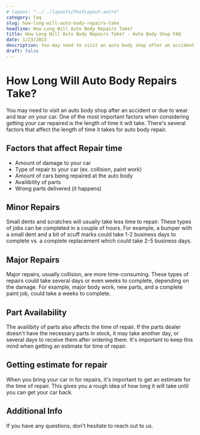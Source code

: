 ```yaml
---
# layout: "../../layouts/PostLayout.astro"
category: faq
slug: how-long-will-auto-body-repairs-take
headline: How Long Will Auto Body Repairs Take?
title: How Long Will Auto Body Repairs Take? - Auto Body Shop FAQ
date: 1/23/2023
description: You may need to visit an auto body shop after an accident or due to wear and tear on your car. One of the most important factors when considering getting your car repaired is the length of time it will take. There's several factors that affect the length of time it takes for auto body repair.
draft: false
---
```


# How Long Will Auto Body Repairs Take?

You may need to visit an auto body shop after an accident or due to wear and tear on your car. One of the most important factors when considering getting your car repaired is the length of time it will take. There's several factors that affect the length of time it takes for auto body repair.

## Factors that affect Repair time

- Amount of damage to your car
- Type of repair to your car (ex. collision, paint work)
- Amount of cars being repaired at the auto body
- Availibility of parts
- Wrong parts delivered (it happens)

## Minor Repairs

Small dents and scratches will usually take less time to repair. These types of jobs can be completed in a couple of hours. For example, a bumper with a small dent and a bit of scuff marks could take 1-2 business days to complete vs. a complete replacement which could take 2-5 business days.

## Major Repairs

Major repairs, usually collision, are more time-consuming. These types of repairs could take several days or even weeks to complete, depending on the damage. For example, major body work, new parts, and a complete paint job, could take a weeks to complete.

## Part Availability

The availibity of parts also affects the time of repair. If the parts dealer doesn't have the necessary parts in stock, it may take another day, or several days to receive them after ordering them. It's important to keep this mind when getting an estimate for time of repair.

## Getting estimate for repair

When you bring your car in for repairs, it's important to get an estimate for the time of repair. This gives you a rough idea of how long it will take until you can get your car back.

## Additional Info

If you have any questions, don't hesitate to reach out to us.
